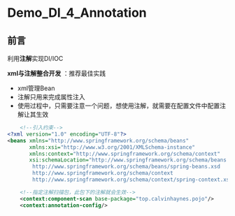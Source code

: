 # Demo_DI_4_Annotation

## 前言
利用**注解**实现DI/IOC

**xml与注解整合开发** ：推荐最佳实践
- xml管理Bean
- 注解只用来完成属性注入
- 使用过程中，只需要注意一个问题，想使用注解，就需要在配置文件中配置注解让其生效
```xml
    <!--引入约束-->
<?xml version="1.0" encoding="UTF-8"?>
<beans xmlns="http://www.springframework.org/schema/beans"
       xmlns:xsi="http://www.w3.org/2001/XMLSchema-instance"
       xmlns:context="http://www.springframework.org/schema/context"
       xsi:schemaLocation="http://www.springframework.org/schema/beans
        http://www.springframework.org/schema/beans/spring-beans.xsd
        http://www.springframework.org/schema/context
        http://www.springframework.org/schema/context/spring-context.xsd">

    <!--指定注解扫描包，此包下的注解就会生效-->
    <context:component-scan base-package="top.calvinhaynes.pojo"/>
    <context:annotation-config/>
```